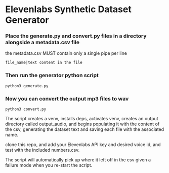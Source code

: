 # Elevenlabs Synthetic Dataset Generator

### Place the generate.py and convert.py files in a directory alongside a metadata.csv file
the metadata.csv MUST contain only a single pipe per line
```csv
file_name|text content in the file
```

### Then run the generator python script
```
python3 generate.py
```

### Now you can convert the output mp3 files to wav
```
python3 convert.py
```


The script creates a venv, installs deps, activates venv, creates an output directory called output_audio, and begins populating it with the content of the csv, generating the dataset text and saving each file with the associated name.

clone this repo, and add your Elevenlabs API key and desired voice id, and test with the included numbers.csv.

The script will automatically pick up where it left off in the csv given a failure mode when you re-start the script.
